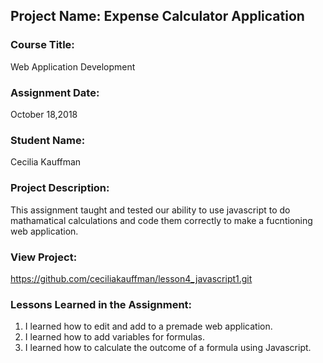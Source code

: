 ## Project Name:  Expense Calculator Application

### Course Title:
Web Application Development

### Assignment Date:  
October 18,2018

### Student Name:  
Cecilia Kauffman

### Project Description:
This assignment taught and tested our ability to use javascript to do mathamatical calculations and code them correctly to make a fucntioning web application.

### View Project:
https://github.com/ceciliakauffman/lesson4_javascript1.git

### Lessons Learned in the Assignment:
1. I learned how to edit and add to a premade web application.
2. I learned how to add variables for formulas.
3. I learned how to calculate the outcome of a formula using Javascript.



